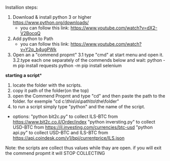 Installion steps:
1. Download & install python 3 or higher  https://www.python.org/downloads/
	 - you can follow this link: https://www.youtube.com/watch?v=dX2-V2BocqQ 
2. Add python to Path
     - you can follow this link: https://www.youtube.com/watch?v=Y2q_b4ugPWk 
3. Open an a "commend propmt"
	3.1 type "cmd" at start menu and open it.
	3.2.type each one separately  of the commends below and wait:
		python -m pip install requests
		python -m pip install selenium
		
******starting a script*******
1. locate the folder with the scripts.
2. copy it path of the folder(on the top)
3. open the Commend Propmt and type "cd" and then paste the path to the folder.
	for exemple "cd c:\this\is\path\to\the\folder"
4. to run a script simply type "python" and the name of the script.
  - options: 
"python bit2c.py" to collect ILS-BTC from https://www.bit2c.co.il/Order/index
"python inversting.py"  to collect USD-BTC from https://il.investing.com/currencies/btc-usd
"python api.py" to collect USD-BTC and ILS-BTC from https://api.coindesk.com/v1/bpi/currentprice/ILS.json

Note: the scripts are collect thus values while thay are open.
	  if you will exit the commend propmt it will STOP COLLECTING


